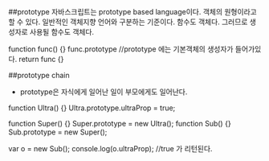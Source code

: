 ##prototype
자바스크립트는 prototype based language이다. 객체의 원형이라고 할 수 있다.
일반적인 객체지향 언어와 구분하는 기준이다. 함수도 객체다. 그러므로 생성자로 사용될 함수도 객체다.

function func() {}
func.prototype  //prototype 에는 기본객체의 생성자가 들어가있다.
return func {}

##prototype chain
- prototype은 자식에게 일어난 일이 부모에게도 일어난다.

function Ultra() {}
Ultra.prototype.ultraProp = true;

function Super() {}
Super.prototype = new Ultra();
function Sub() {}
Sub.prototype = new Super();

var o = new Sub();
console.log(o.ultraProp);   //true 가 리턴된다.
